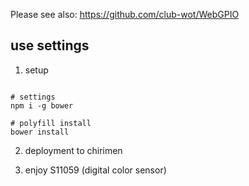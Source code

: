 Please see also: https://github.com/club-wot/WebGPIO

## use settings

 1. setup

```

# settings
npm i -g bower

# polyfill install
bower install

```

 2. deployment to chirimen

 3. enjoy S11059 (digital color sensor)
